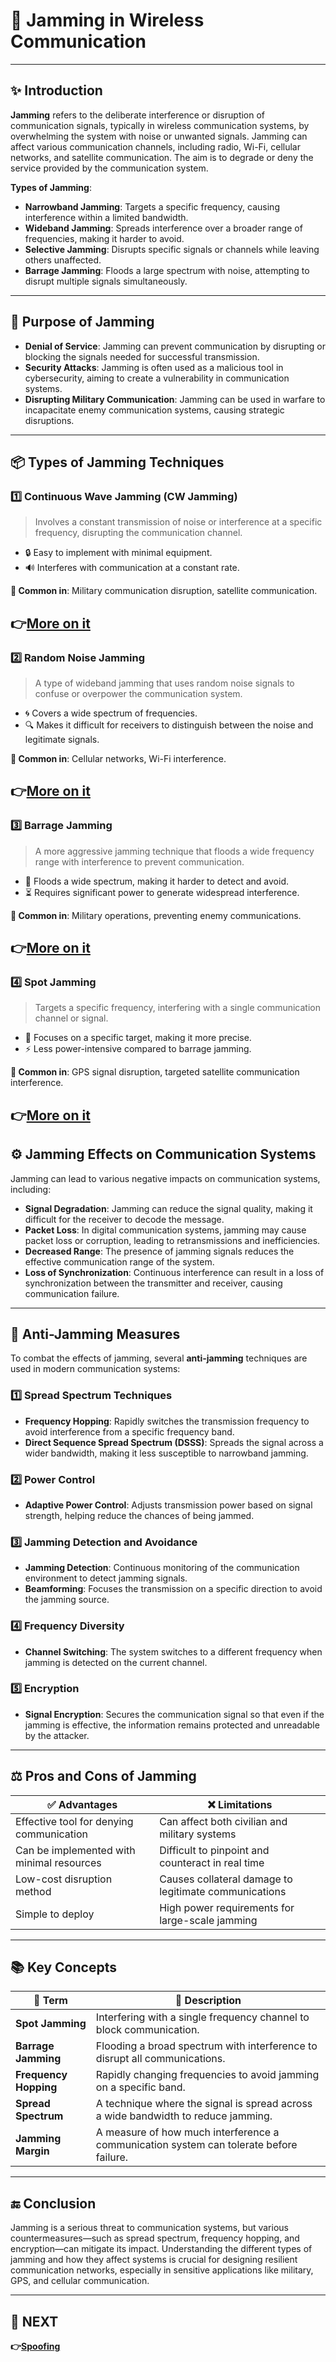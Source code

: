 # 🚨 Jamming in Wireless Communication

---

## ✨ Introduction

**Jamming** refers to the deliberate interference or disruption of communication signals, typically in wireless communication systems, by overwhelming the system with noise or unwanted signals. Jamming can affect various communication channels, including radio, Wi-Fi, cellular networks, and satellite communication. The aim is to degrade or deny the service provided by the communication system.

**Types of Jamming**:
- **Narrowband Jamming**: Targets a specific frequency, causing interference within a limited bandwidth.
- **Wideband Jamming**: Spreads interference over a broader range of frequencies, making it harder to avoid.
- **Selective Jamming**: Disrupts specific signals or channels while leaving others unaffected.
- **Barrage Jamming**: Floods a large spectrum with noise, attempting to disrupt multiple signals simultaneously.

---

## 🎯 Purpose of Jamming

- **Denial of Service**: Jamming can prevent communication by disrupting or blocking the signals needed for successful transmission.
- **Security Attacks**: Jamming is often used as a malicious tool in cybersecurity, aiming to create a vulnerability in communication systems.
- **Disrupting Military Communication**: Jamming can be used in warfare to incapacitate enemy communication systems, causing strategic disruptions.

---

## 📦 Types of Jamming Techniques

### 1️⃣ **Continuous Wave Jamming (CW Jamming)**

> Involves a constant transmission of noise or interference at a specific frequency, disrupting the communication channel.

- 🔒 Easy to implement with minimal equipment.
- 🔊 Interferes with communication at a constant rate.

**📌 Common in**: Military communication disruption, satellite communication.

**👉[More on it](https://www.emsopedia.org/entries/noise-jamming-radar/)**  
---

### 2️⃣ **Random Noise Jamming**

> A type of wideband jamming that uses random noise signals to confuse or overpower the communication system.

- 🌀 Covers a wide spectrum of frequencies.
- 🔍 Makes it difficult for receivers to distinguish between the noise and legitimate signals.

**📌 Common in**: Cellular networks, Wi-Fi interference.

**👉[More on it](https://www.emsopedia.org/entries/noise-jamming-radar/)**  
---

### 3️⃣ **Barrage Jamming**

> A more aggressive jamming technique that floods a wide frequency range with interference to prevent communication.

- 🌊 Floods a wide spectrum, making it harder to detect and avoid.
- ⏳ Requires significant power to generate widespread interference.

**📌 Common in**: Military operations, preventing enemy communications.

**👉[More on it](https://www.emsopedia.org/entries/barrage-noise/)**  
---

### 4️⃣ **Spot Jamming**

> Targets a specific frequency, interfering with a single communication channel or signal.

- 🎯 Focuses on a specific target, making it more precise.
- ⚡ Less power-intensive compared to barrage jamming.

**📌 Common in**: GPS signal disruption, targeted satellite communication interference.

**👉[More on it](https://www.emsopedia.org/entries/spot-noise/)**  
---

## ⚙️ Jamming Effects on Communication Systems

Jamming can lead to various negative impacts on communication systems, including:
- **Signal Degradation**: Jamming can reduce the signal quality, making it difficult for the receiver to decode the message.
- **Packet Loss**: In digital communication systems, jamming may cause packet loss or corruption, leading to retransmissions and inefficiencies.
- **Decreased Range**: The presence of jamming signals reduces the effective communication range of the system.
- **Loss of Synchronization**: Continuous interference can result in a loss of synchronization between the transmitter and receiver, causing communication failure.

---

## 🚀 Anti-Jamming Measures

To combat the effects of jamming, several **anti-jamming** techniques are used in modern communication systems:

### 1️⃣ **Spread Spectrum Techniques**
   - **Frequency Hopping**: Rapidly switches the transmission frequency to avoid interference from a specific frequency band.
   - **Direct Sequence Spread Spectrum (DSSS)**: Spreads the signal across a wider bandwidth, making it less susceptible to narrowband jamming.

### 2️⃣ **Power Control**
   - **Adaptive Power Control**: Adjusts transmission power based on signal strength, helping reduce the chances of being jammed.

### 3️⃣ **Jamming Detection and Avoidance**
   - **Jamming Detection**: Continuous monitoring of the communication environment to detect jamming signals.
   - **Beamforming**: Focuses the transmission on a specific direction to avoid the jamming source.

### 4️⃣ **Frequency Diversity**
   - **Channel Switching**: The system switches to a different frequency when jamming is detected on the current channel.

### 5️⃣ **Encryption**
   - **Signal Encryption**: Secures the communication signal so that even if the jamming is effective, the information remains protected and unreadable by the attacker.

---



## ⚖️ Pros and Cons of Jamming

| ✅ Advantages                          | ❌ Limitations                         |
|----------------------------------------|----------------------------------------|
| Effective tool for denying communication | Can affect both civilian and military systems |
| Can be implemented with minimal resources | Difficult to pinpoint and counteract in real time |
| Low-cost disruption method            | Causes collateral damage to legitimate communications |
| Simple to deploy                      | High power requirements for large-scale jamming |

---

## 📚 Key Concepts

| 🔑 Term             | 📖 Description                                                  |
|---------------------|-----------------------------------------------------------------|
| **Spot Jamming**     | Interfering with a single frequency channel to block communication. |
| **Barrage Jamming**  | Flooding a broad spectrum with interference to disrupt all communications. |
| **Frequency Hopping**| Rapidly changing frequencies to avoid jamming on a specific band. |
| **Spread Spectrum**  | A technique where the signal is spread across a wide bandwidth to reduce jamming. |
| **Jamming Margin**   | A measure of how much interference a communication system can tolerate before failure. |

---



## 🔚 Conclusion

Jamming is a serious threat to communication systems, but various countermeasures—such as spread spectrum, frequency hopping, and encryption—can mitigate its impact. Understanding the different types of jamming and how they affect systems is crucial for designing resilient communication networks, especially in sensitive applications like military, GPS, and cellular communication.

---

## 🔹 NEXT  
**👉[Spoofing](../Spoofing)**  
